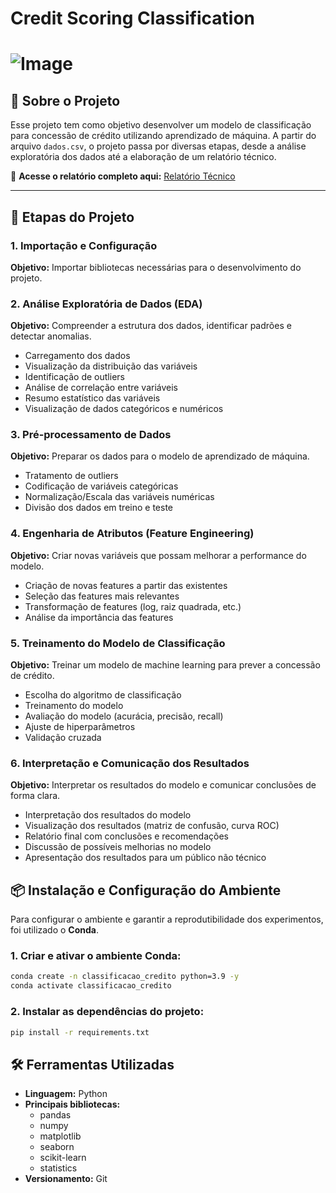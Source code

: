 # Credit Scoring Classification

# ![Image](https://github.com/user-attachments/assets/fa7f02c2-d5e2-4b25-bb67-bcae1e3be72b)

## 📌 Sobre o Projeto
Esse projeto tem como objetivo desenvolver um modelo de classificação para concessão de crédito utilizando aprendizado de máquina. A partir do arquivo `dados.csv`, o projeto passa por diversas etapas, desde a análise exploratória dos dados até a elaboração de um relatório técnico.

📄 **Acesse o relatório completo aqui:** [Relatório Técnico](https://github.com/beatrizalmeidaf/credit-scoring-ml-classification/blob/main/relatório-técnico.pdf)

---

## 🚀 Etapas do Projeto

###  1. Importação e Configuração
**Objetivo:** Importar bibliotecas necessárias para o desenvolvimento do projeto.
 
### 2. Análise Exploratória de Dados (EDA)
**Objetivo:** Compreender a estrutura dos dados, identificar padrões e detectar anomalias.
- Carregamento dos dados
- Visualização da distribuição das variáveis 
- Identificação de outliers 
- Análise de correlação entre variáveis 
- Resumo estatístico das variáveis
- Visualização de dados categóricos e numéricos 

### 3. Pré-processamento de Dados
**Objetivo:** Preparar os dados para o modelo de aprendizado de máquina.
- Tratamento de outliers 
- Codificação de variáveis categóricas
- Normalização/Escala das variáveis numéricas
- Divisão dos dados em treino e teste

### 4. Engenharia de Atributos (Feature Engineering)
**Objetivo:** Criar novas variáveis que possam melhorar a performance do modelo.
- Criação de novas features a partir das existentes 
- Seleção das features mais relevantes 
- Transformação de features (log, raiz quadrada, etc.) 
- Análise da importância das features 

### 5. Treinamento do Modelo de Classificação
**Objetivo:** Treinar um modelo de machine learning para prever a concessão de crédito.
- Escolha do algoritmo de classificação 
- Treinamento do modelo 
- Avaliação do modelo (acurácia, precisão, recall) 
- Ajuste de hiperparâmetros
- Validação cruzada 

### 6. Interpretação e Comunicação dos Resultados
**Objetivo:** Interpretar os resultados do modelo e comunicar conclusões de forma clara.
- Interpretação dos resultados do modelo
- Visualização dos resultados (matriz de confusão, curva ROC) 
- Relatório final com conclusões e recomendações 
- Discussão de possíveis melhorias no modelo 
- Apresentação dos resultados para um público não técnico  

## 📦 Instalação e Configuração do Ambiente
Para configurar o ambiente e garantir a reprodutibilidade dos experimentos, foi utilizado o **Conda**.

### 1. Criar e ativar o ambiente Conda:
```bash
conda create -n classificacao_credito python=3.9 -y
conda activate classificacao_credito
```

### 2. Instalar as dependências do projeto:
```bash
pip install -r requirements.txt
```

## 🛠️ Ferramentas Utilizadas  

- **Linguagem:** Python  
- **Principais bibliotecas:**  
  - pandas  
  - numpy  
  - matplotlib  
  - seaborn  
  - scikit-learn  
  - statistics  
- **Versionamento:** Git 

